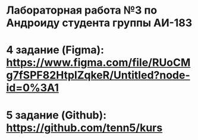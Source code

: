 # Лабораторная работа №3 по Андроиду студента группы АИ-183
# 4 задание (Figma): https://www.figma.com/file/RUoCMg7fSPF82HtpIZqkeR/Untitled?node-id=0%3A1
# 5 задание (Github): https://github.com/tenn5/kurs
